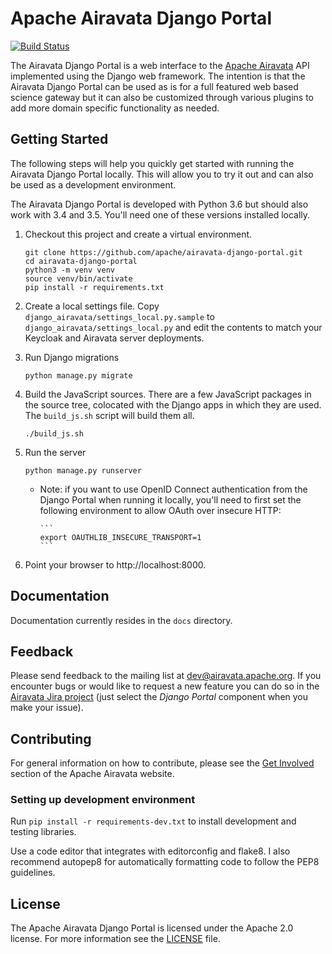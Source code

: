 # Apache Airavata Django Portal

[![Build Status](https://travis-ci.org/apache/airavata-django-portal.svg?branch=master)](https://travis-ci.org/apache/airavata-django-portal)

The Airavata Django Portal is a web interface to the [Apache
Airavata](http://airavata.apache.org/) API implemented using the Django web
framework. The intention is that the Airavata Django Portal can be used as is
for a full featured web based science gateway but it can also be customized
through various plugins to add more domain specific functionality as needed.

## Getting Started

The following steps will help you quickly get started with running the
Airavata Django Portal locally. This will allow you to try it out and can
also be used as a development environment.

The Airavata Django Portal is developed with Python 3.6 but should also work
with 3.4 and 3.5. You'll need one of these versions installed locally.

1.  Checkout this project and create a virtual environment.

    ```
    git clone https://github.com/apache/airavata-django-portal.git
    cd airavata-django-portal
    python3 -m venv venv
    source venv/bin/activate
    pip install -r requirements.txt
    ```

2.  Create a local settings file. Copy
    `django_airavata/settings_local.py.sample` to
    `django_airavata/settings_local.py` and edit the contents to match your
    Keycloak and Airavata server deployments.

3.  Run Django migrations

    ```
    python manage.py migrate
    ```

4.  Build the JavaScript sources. There are a few JavaScript packages in the source tree, colocated with the Django apps in which they are used. The `build_js.sh` script will build them all.

    ```
    ./build_js.sh
    ```

5.  Run the server

    ```
    python manage.py runserver
    ```

    - Note: if you want to use OpenID Connect authentication from the Django
      Portal when running it locally, you'll need to first set the following
      environment to allow OAuth over insecure HTTP:

          ```
          export OAUTHLIB_INSECURE_TRANSPORT=1
          ```

6.  Point your browser to http://localhost:8000.

## Documentation

Documentation currently resides in the `docs` directory.

## Feedback

Please send feedback to the mailing list at <dev@airavata.apache.org>. If you encounter bugs or would like to request a new feature you can do so in the [Airavata Jira project](https://issues.apache.org/jira/projects/AIRAVATA) (just select the _Django Portal_ component when you make your issue).

## Contributing

For general information on how to contribute, please see the [Get Involved](http://airavata.apache.org/get-involved.html) section of the Apache Airavata website.

### Setting up development environment

Run `pip install -r requirements-dev.txt` to install development and testing
libraries.

Use a code editor that integrates with editorconfig and flake8. I also
recommend autopep8 for automatically formatting code to follow the PEP8
guidelines.

## License

The Apache Airavata Django Portal is licensed under the Apache 2.0 license. For
more information see the [LICENSE](LICENSE) file.

